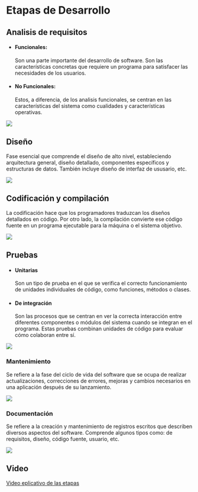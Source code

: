 # Etapas de Desarrollo

## Analisis de requisitos

- #### Funcionales: 
    Son una parte importante del desarrollo de software. Son las características concretas que requiere un programa para satisfacer las necesidades de los usuarios.

- #### No Funcionales:
    Estos, a diferencia, de los analisis funcionales, se centran en las características del sistema como cualidades y características operativas. 

![](https://knowgarden.files.wordpress.com/2014/12/requisitos.jpg)

## Diseño
Fase esencial que comprende el diseño de alto nivel, estableciendo arquitectura general, diseño detallado, componentes específicos y estructuras de datos. También incluye diseño de interfaz de ususario, etc.

![](https://www.certus.edu.pe/blog/wp-content/uploads/2020/02/por-que-estudiar-desarrollo-software-portada.jpg)

## Codificación y compilación 

La codificación hace que los programadores traduzcan los diseños detallados en código. Por otro lado, la compilación convierte ese código fuente en un programa ejecutable para la máquina o el sistema objetivo.

![](https://imgs.search.brave.com/h-aYJxX36Tr3nhkChXLYzDaPlpBJTbqytvHB0RUQFCA/rs:fit:500:0:0/g:ce/aHR0cDovL2RlY29u/Y2VwdG9zLmNvbS93/cC1jb250ZW50L3Vw/bG9hZHMvMjAxMy8x/Mi9jb25jZXB0by1k/ZS1jb21waWxhY2lv/bi5qcGc)

## Pruebas

- #### Unitarias
    Son un tipo de prueba en el que se verifica el correcto funcionamiento de unidades individuales de código, como funciones, métodos o clases. 

- #### De integración
    Son las procesos que se centran en ver la correcta interacción entre diferentes componentes o módulos del sistema cuando se integran en el programa. Estas pruebas combinan unidades de código para evaluar cómo colaboran entre sí.

![](https://imgs.search.brave.com/6y_DzB9c9q65zQSGSqTIs_yLqY7OY3lGsPdOws0s-dc/rs:fit:860:0:0/g:ce/aHR0cHM6Ly9teXNl/cnZlcm5hbWUuY29t/L2ltZy9vdGhlci82/NC93aGF0LWlzLXN5/c3RlbS1pbnRlZ3Jh/dGlvbi10ZXN0aW5n/LTIucG5n)

### Mantenimiento
Se refiere a la fase del ciclo de vida del software que se ocupa de realizar actualizaciones, correcciones de errores, mejoras y cambios necesarios en una aplicación después de su lanzamiento.

![](https://imgs.search.brave.com/g3of6Yx8IpLveAYhyVoFpvkhqYWMfRxtm8k_gvpaCfw/rs:fit:500:0:0/g:ce/aHR0cHM6Ly93d3cu/ZnJhY3R0YWwuY29t/L2hzLWZzL2h1YmZz/L0ZyYWN0dGFsJTIw/V2Vic2l0ZSUyMDIw/MjEvbGFuZGluZy9p/bWFnZW5lcy9wbGFu/LWRlLW1hbnRlbmlt/aWVudG8vSW5mb2dy/YWZpYS1QbGFuLWRl/LW1hbnRlbmltaWVu/dG8tZW4tOC1wYXNv/cy53ZWJwP3dpZHRo/PTEyMDAmaGVpZ2h0/PTgwMCZuYW1lPUlu/Zm9ncmFmaWEtUGxh/bi1kZS1tYW50ZW5p/bWllbnRvLWVuLTgt/cGFzb3Mud2VicA)

### Documentación 
Se refiere a la creación y mantenimiento de registros escritos que describen diversos aspectos del software. Comprende algunos tipos como: de requisitos, diseño, código fuente, usuario, etc.

![](https://imgs.search.brave.com/Nq_KzHqBZ4aYJTGT414LaIx2enESoQf579cO6OIi1gY/rs:fit:500:0:0/g:ce/aHR0cHM6Ly9pbWct/YXdzLmVob3djZG4u/Y29tLzc1MHg1MDAv/cGhvdG9zLmRlbWFu/ZHN0dWRpb3MuY29t/LzE4NC8yMDUvZm90/b2xpYV8xMjk2MDM4/X1hTLmpwZw)

## Video

[Video eplicativo de las etapas](https://www.youtube.com/watch?v=uxlOPJC3NzY&pp=ygUgZmFzZXMgZGUgZGVzYXJyb2xsbyBkZSBzb2Z0d2FyZSA%3D)